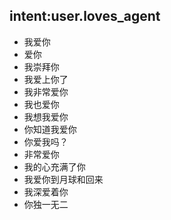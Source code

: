 ## intent:user.loves_agent
- 我爱你
- 爱你
- 我崇拜你
- 我爱上你了
- 我非常爱你
- 我也爱你
- 我想我爱你
- 你知道我爱你
- 你爱我吗？
- 非常爱你
- 我的心充满了你
- 我爱你到月球和回来
- 我深爱着你
- 你独一无二
